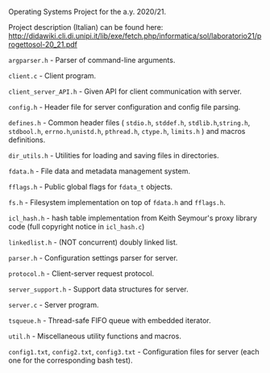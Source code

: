Operating Systems Project for the a.y. 2020/21.

Project description (Italian) can be found here:
http://didawiki.cli.di.unipi.it/lib/exe/fetch.php/informatica/sol/laboratorio21/progettosol-20_21.pdf


`argparser.h` - Parser of command-line arguments.

`client.c` - Client program.

`client_server_API.h` - Given API for client communication with server.

`config.h` - Header file for server configuration and config file parsing.

`defines.h` - Common header files ( `stdio.h`, `stddef.h`, `stdlib.h`,`string.h`, `stdbool.h`, `errno.h`,`unistd.h`, `pthread.h`, `ctype.h`, `limits.h` ) and macros definitions. 

`dir_utils.h` - Utilities for loading and saving files in directories.

`fdata.h` - File data and metadata management system.

`fflags.h` - Public global flags for `fdata_t` objects.

`fs.h` - Filesystem implementation on top of `fdata.h` and `fflags.h`.

`icl_hash.h` - hash table implementation from Keith Seymour's proxy library code (full copyright notice in `icl_hash.c`)

`linkedlist.h` - (NOT concurrent) doubly linked list.

`parser.h` - Configuration settings parser for server.

`protocol.h` - Client-server request protocol.

`server_support.h` - Support data structures for server.

`server.c` - Server program.

`tsqueue.h` - Thread-safe FIFO queue with embedded iterator.

`util.h` - Miscellaneous utility functions and macros.

`config1.txt`, `config2.txt`, `config3.txt` - Configuration files for server (each one for the corresponding bash test).

